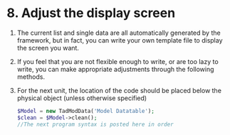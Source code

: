# 8. Adjust the display screen



1. The current list and single data are all automatically generated by the framework, but in fact, you can write your own template file to display the screen you want.
2. If you feel that you are not flexible enough to write, or are too lazy to write, you can make appropriate adjustments through the following methods.
3. For the next unit, the location of the code should be placed below the physical object \(unless otherwise specified\)

   ```php
   $Model = new TadModData('Model Datatable');
   $clean = $Model->clean();
   //The next program syntax is posted here in order
   ```

